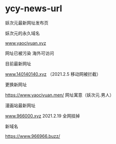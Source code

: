 # ycy-news-url
妖次元最新网址发布页

妖次元的永久域名

www.yaociyuan.xyz

网址已被污染
海外可访问

目前最新网址

www.140140140.xyz  （2021.2.5 移动网被拦截）

更换新网址

https://www.yaociyuan.men/     网址寓意（妖次元.男人）


漫画站最新网址

www.966000.xyz  2021.2.19 全网挂掉

新域名

https://www.966966.buzz/


